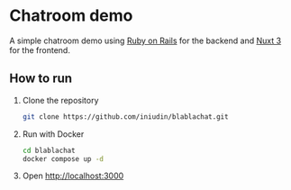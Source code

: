 # Chatroom demo

A simple chatroom demo using [Ruby on Rails](https://rubyonrails.org/) for the backend and [Nuxt 3](https://nuxt.com/) for the frontend.

## How to run

1. Clone the repository

    ```bash
    git clone https://github.com/iniudin/blablachat.git
    ```

2. Run with Docker

    ```bash
    cd blablachat
    docker compose up -d
    ```

3. Open [http://localhost:3000](http://localhost:3000)

